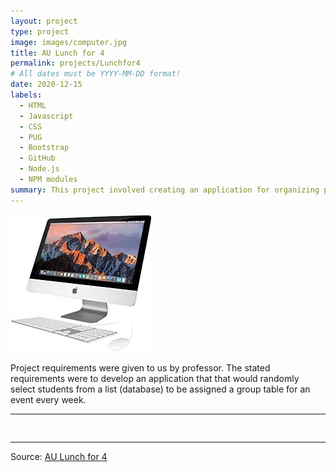 ```yaml
---
layout: project
type: project
image: images/computer.jpg
title: AU Lunch for 4
permalink: projects/Lunchfor4
# All dates must be YYYY-MM-DD format!
date: 2020-12-15
labels:
  - HTML
  - Javascript
  - CSS
  - PUG
  - Bootstrap
  - GitHub
  - Node.js
  - NPM modules
summary: This project involved creating an application for organizing people into four person groups for group dinning in the cafeteria during events.  
---
```



<div class="ui small rounded images">
  <img class="ui image" src="../images/computer.jpg">
</div>

Project requirements were given to us by professor.  The stated requirements were to develop an application that that would randomly select students from a list (database) to be assigned a group table for an event every week.

<hr>

<pre>

</pre>

<hr>
 
Source: <a href="https://github.com/JZipse/AUlunchFor4"><i class="large github icon "></i>AU Lunch for 4</a>
